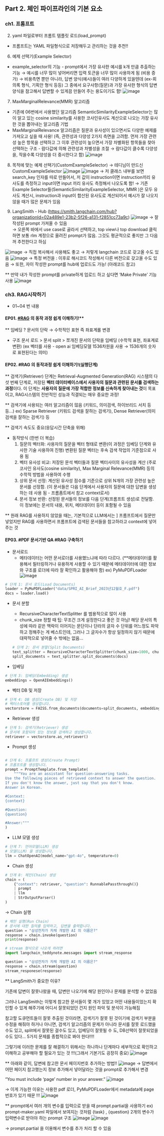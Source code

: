 ## Part 2.  체인 파이프라인의 기본 요소

### ch1. 프롬프트

02. yaml 파일로부터 프롬트 템플릿 로드(load_prompt)
  - 프롬프트는 YAML 파일형식으로 저장해두고 관리하는 것을 추천!!

06. 예제 선택기(Example Selector)
  - example_selector의 기능 - prompt에서 가장 유사한 예시를 k개 만큼 추출하는 기능
  → 예시를 너무 많이 넣어버리면 입력 토큰을 너무 많이 사용하게 됨 (비용 증가) 
  → 비용측면 뿐만 아니라, 답변 양식(예시)들이 여러 다양하게 있을텐데 (ex-회의록 형식, 기획안 형식 등등) 그 중에서 요구사항(질문)과 가장 유사한 형식의 답변 양식을 참고해서 답변할 수 있게끔 만들어 주는 용도이기도 함!
![image](https://github.com/user-attachments/assets/bb335dfd-b1d5-4337-a969-5a2c297bfd49)

07. MaxMarginalRelevance(MMR) 알고리즘 
  - 기존에 06번에서 사용했던 알고리즘 SemanticSimilarityExampleSelector는 많이 알고 있는 cosine similarity를 사용한 코사인유사도 계산으로 나오는 가장 유사한 것을 뽑아내는 알고리즘 기법
  - MaxMarginalRelevance 알고리즘은 질문과 유사성이 있으면서도 다양한 예제를 가져오고 싶을 때 사용! (즉, 관련성과 다양성 2가지 측면을 고려함. 먼저 가장 관련성 높은 항목을 선택하고 그 이후 관련성이 높으면서 가장 차별화된 항목들을 찾아 선택하는 구조 - 람다값에 의해 관련성과 차별성을 조절 → 람다값이 클수록 다양성을, 작을수록 다양성을 더 중시한다고 함)
![image](https://github.com/user-attachments/assets/e7033981-f536-4558-bbcb-0612b9950e47)

08. 목적에 맞는 예제 선택기(CustomExampleSelector)
→  테디님이 만드신 CustomExampleSelector
![image](https://github.com/user-attachments/assets/abd2351d-95cb-4e31-b17f-7772e0f873eb)
![image](https://github.com/user-attachments/assets/1c874359-f228-4368-843d-8b346b7221ec)
  → 저 클래스 내부를 보면 search_key 인자를 따로 만들어서, 저 값이 instruction이면 instruction끼리 유사도를 측정하고 input이면 input 끼리 유사도 측정해서 나오도록 함! 
  → 기존 Example Selector들(SemanticSimilarityExampleSelector, MMR )은 모두 유사도 계산시,  instruction과 input이 합산된 유사도로 계산되어서 예시가 잘 나오지 않을 때가 많은 문제가 있음

09. LangSmith - Hub
(https://smith.langchain.com/hub?organizationId=02a489e1-23b2-5f26-a131-f2851cc73a9c)
![image](https://github.com/user-attachments/assets/4e5e4ba7-c3e6-4076-916b-de6c540ffb00)
  → 잘 작성된 prompt 가져올 수 있음   
  → 오른쪽 바에서 use case로 골라서 선택하고, top view나 top download 클릭하면 보통 rlm 계정으로 올려진 prompt가 많음. 그것도 평균적으로 좋지만 그 다음꺼 추천한다고 하심

![image](https://github.com/user-attachments/assets/b116aa89-a6b2-49ba-883d-9afbaa226c21)
  →  직접 복사해서 사용해도 좋고 
  → 저렇게 langchain 코드로 갖고올 수도 있음
![image](https://github.com/user-attachments/assets/76a74f6d-55d9-4e63-89dd-ce4262e549ed)
  → 특정 버전을 : 이후로 해시코드 작성해서 다른 버전으로 갖고올 수도 있음
  → 또한, 자이 작성한 prompt를 hub에 업로드도 가능! (아래코드 참고)

** 만약 내가 작성한 prompt를 private하게 업로드 하고 싶다면 ‘Make Private’ 기능 사용 
![image](https://github.com/user-attachments/assets/330c14ad-1474-433e-8555-197db7148b87)


### ch3. RAG시작하기

- 01~04 번 내용
#### EP01. [#RAG](https://www.youtube.com/hashtag/rag) 의 동작 과정 쉽게 이해하기!**
** 임베딩 ? 
문서의 단락 → 수학적인 표현 즉 좌표계롤 변경 
- 구조
문서 로드 > 문서 split > 쪼개진 문서의 단락을 임베딩 (수학적 표현, 좌표계로 변환) 
(ex 벡터를 사용 - open ai 임베딩모델 1536차원을 사용 → 1536개의 숫자로 표현된다는 의미)
#### EP02. #RAG 의 동작과정 쉽게 이해하기!(실행단계)
** 검색기(Retriever) 단계는 Retrieval-Augmented Generation(RAG) 시스템의 다섯 번째 단계로, 저장된 **벡터 데이터베이스에서 사용자의 질문과 관련된 문서를 검색하는 과정**이다. 이 단계는 **사용자의 질문에 가장 적합한 정보를 신속하게 찾아내는 것**이 목표이고, RAG시스템의 전반적인 성능과 직결되는 매우 중요한 과정! 

** 검색기에 사용되는 여러 알고리즘이 많음 (키워드, 의미검색, 하이브리드 서치 등등…)
 ex) Sparse Retriever (키워드 검색을 잘하는 검색기), Dense Retriever(의미검색을 잘하는 검색기) 등 

** 검색기 속도도 중요(응답시간 단축을 위해)

- 동작방식 (한번 더 복습)
    1. 질문의 벡터화: 사용자의 질문을 벡터 형태로 변환(이 과정은 임베딩 단계와 유사한 기술 사용하여 진행) 변환된 질문 벡터는 후속 검색 작업의 기준점으로 사용 됨
    2. 벡터 유사성 비교: 저장된 문석 벡터들과 질문 벡터사이의 유사성을 계산 (주로 코사인 유사도(cosine similarity), Max Marginal Relevance(MMR) 등의 수학적 방법을 사용하여 수행
    3. 상위 문서 선정: 계산된 유사성 점수를 기준으로 상위 N개의 가장 관련성 높은 문서를 선정함. (이 문서들은 다음 단계에서 사용자의 질문에 대한 답변을 생성하는 데 사용 됨 - 프롬픔트에서 참고 context로서) 
    4. 문서 정보 반환: 선정된 문서들의 정보를 다음 단계(프롬프트 생성)로 전달함. 이 정보에는 문서의 내용, 위치, 메타데이터 등이 포함될 수 있음 

** 원래 RAG를 사용하지 않았을 때는, 기본적으로 LLM에서는 ] 프롬프트에서 질문만 넣었지만 RAG를 사용하면서 프롬프트에 검색된 문서들을 참고하라고 context에 넣어주는 것

#### EP03. #PDF 문서기반 QA #RAG 구축하기

- 문서로드
    - 메타데이터는 어떤 문서로더를 사용했느냐에 따라 다르다. (**메타데이터를 활용해서 필터링하거나 유용하게 사용할 수 있기 때문에 메타데이터에 대한 정보와 구조를 로더에 따라 잘 확인하고 활용해야 함)
    ex) PyMuPDFLoader
![image](https://github.com/user-attachments/assets/fabcb97e-1d8f-4a44-af8a-365a9148cf9c)

```python
# 단계 1: 문서 로드(Load Documents)
loader = PyMuPDFLoader("data/SPRI_AI_Brief_2023년12월호_F.pdf")
docs = loader.load()
```

- 문서 분할
    - RecursiveCharacterTextSplitter 를 범용적으로 많이 사용
    - chunk_size 정할 때 팁: 무조건 크게 설정한다고 좋은 것 아님! 해당 문서의 특성에 따라 같은 맥락이 이어지는 문단이나 단라의 글자 수 단위를 어느정도 파악하고 정해주는 게 베스트인데, 그러나 그 글자수가 항상 일정하지 않기 때문에 대략적으로 넣어줄 수 밖에는 없음…
    
    ```python
    # 단계 2: 문서 분할(Split Documents)
    text_splitter = RecursiveCharacterTextSplitter(chunk_size=1000, chunk_overlap=50)
    split_documents = text_splitter.split_documents(docs)
    ```
    
- 임베딩

```python
# 단계 3: 임베딩(Embedding) 생성
embeddings = OpenAIEmbeddings()
```

- 벡터 DB 및 저장

```python
# 단계 4: DB 생성(Create DB) 및 저장
# 벡터스토어를 생성합니다.
vectorstore = FAISS.from_documents(documents=split_documents, embedding=embeddings)
```

- Retriever 생성

```python
# 단계 5: 검색기(Retriever) 생성
# 문서에 포함되어 있는 정보를 검색하고 생성합니다.
retriever = vectorstore.as_retriever()
```

- Prompt 생성

```python

# 단계 6: 프롬프트 생성(Create Prompt)
# 프롬프트를 생성합니다.
prompt = PromptTemplate.from_template(
    """You are an assistant for question-answering tasks. 
Use the following pieces of retrieved context to answer the question. 
If you don't know the answer, just say that you don't know. 
Answer in Korean.

#Context: 
{context}

#Question:
{question}

#Answer:"""
)
```

- LLM 모델 생성

```python
# 단계 7: 언어모델(LLM) 생성
# 모델(LLM) 을 생성합니다.
llm = ChatOpenAI(model_name="gpt-4o", temperature=0)
```

- Chain 생성

```python
# 단계 8: 체인(Chain) 생성
chain = (
    {"context": retriever, "question": RunnablePassthrough()}
    | prompt
    | llm
    | StrOutputParser()
)
```

→ Chain 실행

```python
# 체인 실행(Run Chain)
# 문서에 대한 질의를 입력하고, 답변을 출력합니다.
question = "삼성전자가 자체 개발한 AI 의 이름은?"
response = chain.invoke(question)
print(response)

# stream 형식으로 나오게 하려면 
import langchain_teddynote.messages import stream_response

question = "삼성전자가 자체 개발한 AI 의 이름은?"
response = chain.stream(question)
stream_responese(response)
```

** LangSmith가 중요한 이유?

기존에 답변이 잘못나왔을 때, 답변만 나오기에 해당 원인이나 문제를 분석할 수 없었음 

그러나 LangSmith는 이렇게 참고한 문서들이 몇 개가 있었고 어떤 내용들이었는지 확인할 수 있게 해주기에 어디서 잘못되었던 건지 원인 파악 및 분석이 가능해짐 

참고할 도큐먼트들이 잘못 추출된 것이라면, 검색기가 잘못 된 것이기에 검색기 부분을 수정을 해줘야 하거나 아니면, 검색기 알고리즘의 문제가 아니라 문서를 잘못 로드했을 수도 있고, split에서 잘못된 걸수도 있고, 임베딩이 잘못될 수 도, DB선택이 잘못되었을 수도 있다… 5가지 문제를 종합적으로 봐야 한다!!!! 

그렇기에 이러한 문제를 잘 해결하기 위해서는 하나하나 단계마다 세부적으로 확인하고 이해하고 공부해야 할 필요가 있는 것 !!!(그래서 기본기도 굉장히 중요)
![image](https://github.com/user-attachments/assets/b522a643-8e76-422f-8b76-29437d30ae1a)



 ** 아래와 같이, 답변에 참고한 문서 페이지번호 추가하는 방법!! 
![image](https://github.com/user-attachments/assets/1f652791-c633-4ac8-a019-8a03f346af56)
→ 답변에서 어떤 페이지 참고했는지 정보 추가해서 넣어달라는 것을 prompt로 추가해서 변경 

“You must include ‘page’ number in your answer.”
![image](https://github.com/user-attachments/assets/1d534300-35bd-4cab-a846-174162001d39)

→ 이게 가능한 이유는 사용한 pdf 로더, PyMuPDFLoader에서 metadata에 page 번호가 있기 때문 !!!
![image](https://github.com/user-attachments/assets/4ba85a06-433b-44c4-9570-46fc18392699)

** prompt에서 여러 개의 변수를 입력으로 받을 때 prompt.partial을 사용하기 
ex) prompt-maker.yaml 파일에서  보여지는 것처럼 {task} , {question} 2개의 변수가 입력변수로 받아야 하는 prompt 구조
![image](https://github.com/user-attachments/assets/69cdd026-963e-47f2-b881-f90e0a7559e8)
![image](https://github.com/user-attachments/assets/57b457f8-e534-4afb-aa64-dd0afbb7ab6f)

→ prompt.partial 을 이용해서 변수를 추가 처리 할 수 있음 


